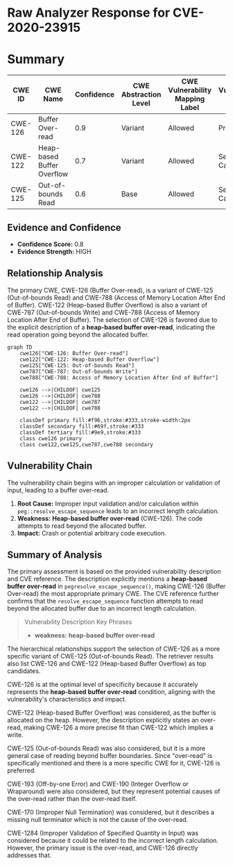 # Raw Analyzer Response for CVE-2020-23915

# Summary
| CWE ID | CWE Name | Confidence | CWE Abstraction Level | CWE Vulnerability Mapping Label | CWE-Vulnerability Mapping Notes |
|---|---|---|---|---|---|
| CWE-126 | Buffer Over-read | 0.9 | Variant | Allowed | Primary CWE |
| CWE-122 | Heap-based Buffer Overflow | 0.7 | Variant | Allowed | Secondary Candidate |
| CWE-125 | Out-of-bounds Read | 0.6 | Base | Allowed | Secondary Candidate |

## Evidence and Confidence

*   **Confidence Score:** 0.8
*   **Evidence Strength:** HIGH

## Relationship Analysis
The primary CWE, CWE-126 (Buffer Over-read), is a variant of CWE-125 (Out-of-bounds Read) and CWE-788 (Access of Memory Location After End of Buffer). CWE-122 (Heap-based Buffer Overflow) is also a variant of CWE-787 (Out-of-bounds Write) and CWE-788 (Access of Memory Location After End of Buffer). The selection of CWE-126 is favored due to the explicit description of a **heap-based buffer over-read**, indicating the read operation going beyond the allocated buffer.

```mermaid
graph TD
    cwe126["CWE-126: Buffer Over-read"]
    cwe122["CWE-122: Heap-based Buffer Overflow"]
    cwe125["CWE-125: Out-of-bounds Read"]
    cwe787["CWE-787: Out-of-bounds Write"]
    cwe788["CWE-788: Access of Memory Location After End of Buffer"]

    cwe126 -->|CHILDOF| cwe125
    cwe126 -->|CHILDOF| cwe788
    cwe122 -->|CHILDOF| cwe787
    cwe122 -->|CHILDOF| cwe788

    classDef primary fill:#f96,stroke:#333,stroke-width:2px
    classDef secondary fill:#69f,stroke:#333
    classDef tertiary fill:#9e9,stroke:#333
    class cwe126 primary
    class cwe122,cwe125,cwe787,cwe788 secondary
```

## Vulnerability Chain
The vulnerability chain begins with an improper calculation or validation of input, leading to a buffer over-read.
1.  **Root Cause:** Improper input validation and/or calculation within `peg::resolve_escape_sequence` leads to an incorrect length calculation.
2.  **Weakness:** **Heap-based buffer over-read** (CWE-126). The code attempts to read beyond the allocated buffer.
3.  **Impact:** Crash or potential arbitrary code execution.

## Summary of Analysis
The primary assessment is based on the provided vulnerability description and CVE reference. The description explicitly mentions a **heap-based buffer over-read** in `pegresolve_escape_sequence()`, making CWE-126 (Buffer Over-read) the most appropriate primary CWE. The CVE reference further confirms that the `resolve_escape_sequence` function attempts to read beyond the allocated buffer due to an incorrect length calculation.

> Vulnerability Description Key Phrases
> - **weakness:** **heap-based buffer over-read**

The hierarchical relationships support the selection of CWE-126 as a more specific variant of CWE-125 (Out-of-bounds Read). The retriever results also list CWE-126 and CWE-122 (Heap-based Buffer Overflow) as top candidates.

CWE-126 is at the optimal level of specificity because it accurately represents the **heap-based buffer over-read** condition, aligning with the vulnerability's characteristics and impact.

CWE-122 (Heap-based Buffer Overflow) was considered, as the buffer is allocated on the heap. However, the description explicitly states an over-read, making CWE-126 a more precise fit than CWE-122 which implies a write.

CWE-125 (Out-of-bounds Read) was also considered, but it is a more general case of reading beyond buffer boundaries. Since "over-read" is specifically mentioned and there is a more specific CWE for it, CWE-126 is preferred.

CWE-193 (Off-by-one Error) and CWE-190 (Integer Overflow or Wraparound) were also considered, but they represent potential causes of the over-read rather than the over-read itself.

CWE-170 (Improper Null Termination) was considered, but it describes a missing null terminator which is not the cause of the over-read.

CWE-1284 (Improper Validation of Specified Quantity in Input) was considered because it could be related to the incorrect length calculation. However, the primary issue is the over-read, and CWE-126 directly addresses that.